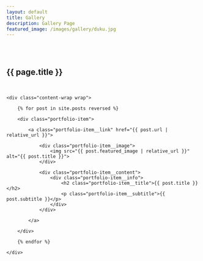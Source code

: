 ```yaml
---
layout: default
title: Gallery
description: Gallery Page
featured_image: /images/gallery/duku.jpg
---
```


<section class="portfolio">
	<br><br>
	<div class="wrap">
		<h1>{{ page.title }}</h1>
		<br>
	</div>
</section>


<section class="portfolio">

	<div class="content-wrap wrap">

		{% for post in site.posts reversed %}

		<div class="portfolio-item">

			<a class="portfolio-item__link" href="{{ post.url | relative_url }}">

				<div class="portfolio-item__image">
					<img src="{{ post.featured_image | relative_url }}" alt="{{ post.title }}">
				</div>

				<div class="portfolio-item__content">
					<div class="portfolio-item__info">
						<h2 class="portfolio-item__title">{{ post.title }}</h2>
						<p class="portfolio-item__subtitle">{{ post.subtitle }}</p>
					</div>
				</div>

			</a>

		</div>

		{% endfor %}

	</div>

</section>